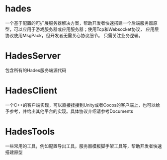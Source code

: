 # hades
一个基于配置的可扩展服务器解决方案，帮助开发者快速搭建一个后端服务器原型，可以应用于游戏服务器或应用服务器；使用Tcp和Websocket协议， 应用层协议使用MsgPack，但开发者无需关心协议细节。 只需关注业务逻辑。
# HadesServer 
包含所有的Hades服务端源代码

# HadesClient
一个C++的客户端实现，可以直接挂接到Unity或者Cocos的客户端上，也可以给予参考，并给出其他平台的实现。具体协议介绍请参考Documents

# HadesTools
一些常用的工具，例如配置导出工具，服务器模板脚手架工具等，帮助开发者快速搭建原型
